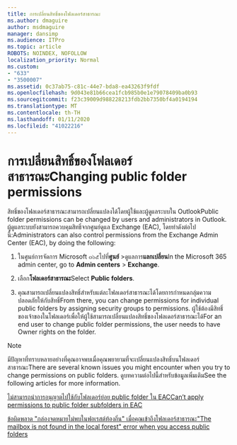 ```yaml
---
title: การเปลี่ยนสิทธิ์ของโฟลเดอร์สาธารณะ
ms.author: dmaguire
author: msdmaguire
manager: dansimp
ms.audience: ITPro
ms.topic: article
ROBOTS: NOINDEX, NOFOLLOW
localization_priority: Normal
ms.custom:
- "633"
- "3500007"
ms.assetid: 0c37ab75-c81c-44e7-bda8-ea43263f9fdf
ms.openlocfilehash: 9d043e81b66cea1fcb985b0e1e79078409ba0b93
ms.sourcegitcommit: f23c39009d988228213fdb2bb7350bf4a0194194
ms.translationtype: MT
ms.contentlocale: th-TH
ms.lasthandoff: 01/11/2020
ms.locfileid: "41022216"
---
```

# <a name="changing-public-folder-permissions"></a><span data-ttu-id="ff829-102">การเปลี่ยนสิทธิ์ของโฟลเดอร์สาธารณะ</span><span class="sxs-lookup"><span data-stu-id="ff829-102">Changing public folder permissions</span></span>

<span data-ttu-id="ff829-103">สิทธิ์ของโฟลเดอร์สาธารณะสามารถเปลี่ยนแปลงได้โดยผู้ใช้และผู้ดูแลระบบใน Outlook</span><span class="sxs-lookup"><span data-stu-id="ff829-103">Public folder permissions can be changed by users and administrators in Outlook.</span></span> <span data-ttu-id="ff829-104">ผู้ดูแลระบบยังสามารถควบคุมสิทธิ์จากศูนย์ดูแล Exchange (EAC), โดยทำดังต่อไปนี้:</span><span class="sxs-lookup"><span data-stu-id="ff829-104">Administrators can also control permissions from the Exchange Admin Center (EAC), by doing the following:</span></span>
  
1. <span data-ttu-id="ff829-105">ในศูนย์การจัดการ Microsoft ๓๖๕ไปที่**ศูนย์** \>ดูแลการ**แลกเปลี่ยน**</span><span class="sxs-lookup"><span data-stu-id="ff829-105">In the Microsoft 365 admin center, go to **Admin centers** \> **Exchange**.</span></span>

2. <span data-ttu-id="ff829-106">เลือก**โฟลเดอร์สาธารณะ**</span><span class="sxs-lookup"><span data-stu-id="ff829-106">Select **Public folders**.</span></span>

3. <span data-ttu-id="ff829-107">คุณสามารถเปลี่ยนแปลงสิทธิ์สำหรับแต่ละโฟลเดอร์สาธารณะได้โดยการกำหนดกลุ่มความปลอดภัยให้กับสิทธิ์</span><span class="sxs-lookup"><span data-stu-id="ff829-107">From there, you can change permissions for individual public folders by assigning security groups to permissions.</span></span> <span data-ttu-id="ff829-108">ผู้ใช้ต้องมีสิทธิ์ของเจ้าของในโฟลเดอร์เพื่อให้ผู้ใช้สามารถเปลี่ยนแปลงสิทธิ์ของโฟลเดอร์สาธารณะได้</span><span class="sxs-lookup"><span data-stu-id="ff829-108">For an end user to change public folder permissions, the user needs to have Owner rights on the folder.</span></span>

> [!NOTE]
> <span data-ttu-id="ff829-109">มีปัญหาที่ทราบหลายอย่างที่คุณอาจพบเมื่อคุณพยายามที่จะเปลี่ยนแปลงสิทธิ์บนโฟลเดอร์สาธารณะ</span><span class="sxs-lookup"><span data-stu-id="ff829-109">There are several known issues you might encounter when you try to change permissions on public folders.</span></span> <span data-ttu-id="ff829-110">ดูบทความต่อไปนี้สำหรับข้อมูลเพิ่มเติม</span><span class="sxs-lookup"><span data-stu-id="ff829-110">See the following articles for more information.</span></span>
>
> [<span data-ttu-id="ff829-111">ไม่สามารถนำการอนุญาตไปใช้กับโฟลเดอร์ย่อย public folder ใน EAC</span><span class="sxs-lookup"><span data-stu-id="ff829-111">Can’t apply permissions to public folder subfolders in EAC</span></span>](https://docs.microsoft.com/exchange/troubleshoot/public-folders/can%E2%80%99t-apply-permissions-public-folder-subfolders)
>
> [<span data-ttu-id="ff829-112">ข้อผิดพลาด "กล่องจดหมายไม่พบในฟอเรสต์ท้องถิ่น" เมื่อคุณเข้าถึงโฟลเดอร์สาธารณะ</span><span class="sxs-lookup"><span data-stu-id="ff829-112">"The mailbox is not found in the local forest" error when you access public folders</span></span>](https://docs.microsoft.com/exchange/troubleshoot/public-folders/mailbox-not-found-local-forest-public-folder)
